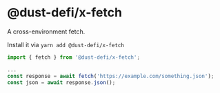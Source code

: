 # @dust-defi/x-fetch

A cross-environment fetch.

Install it via `yarn add @dust-defi/x-fetch`

```js
import { fetch } from '@dust-defi/x-fetch';

...
const response = await fetch('https://example.com/something.json');
const json = await response.json();
```
